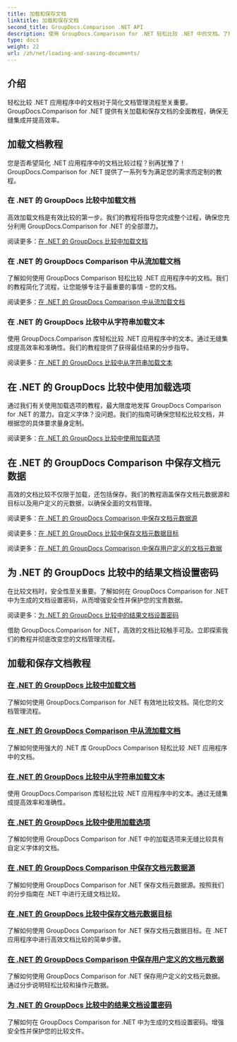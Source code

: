 ```yaml
---
title: 加载和保存文档
linktitle: 加载和保存文档
second_title: GroupDocs.Comparison .NET API
description: 使用 GroupDocs.Comparison for .NET 轻松比较 .NET 中的文档。了解加载、保存和利用加载选项以实现高效的文档管理。
type: docs
weight: 22
url: /zh/net/loading-and-saving-documents/
---
```

## 介绍

轻松比较 .NET 应用程序中的文档对于简化文档管理流程至关重要。 GroupDocs.Comparison for .NET 提供有关加载和保存文档的全面教程，确保无缝集成并提高效率。

## 加载文档教程

您是否希望简化 .NET 应用程序中的文档比较过程？别再犹豫了！ GroupDocs.Comparison for .NET 提供了一系列专为满足您的需求而定制的教程。

### 在 .NET 的 GroupDocs 比较中加载文档

高效加载文档是有效比较的第一步。我们的教程将指导您完成整个过程，确保您充分利用 GroupDocs.Comparison for .NET 的全部潜力。

阅读更多：[在 .NET 的 GroupDocs 比较中加载文档](./loading-documents/)

### 在 .NET 的 GroupDocs Comparison 中从流加载文档

了解如何使用 GroupDocs Comparison 轻松比较 .NET 应用程序中的文档。我们的教程简化了流程，让您能够专注于最重要的事情 - 您的文档。

阅读更多：[在 .NET 的 GroupDocs Comparison 中从流加载文档](./loading-documents-from-stream/)

### 在 .NET 的 GroupDocs 比较中从字符串加载文本

使用 GroupDocs.Comparison 库轻松比较 .NET 应用程序中的文本。通过无缝集成提高效率和准确性。我们的教程提供了获得最佳结果的分步指导。

阅读更多：[在 .NET 的 GroupDocs 比较中从字符串加载文本](./loading-text-from-string/)

## 在 .NET 的 GroupDocs 比较中使用加载选项

通过我们有关使用加载选项的教程，最大限度地发挥 GroupDocs Comparison for .NET 的潜力。自定义字体？没问题。我们的指南可确保您轻松比较文档，并根据您的具体要求量身定制。

阅读更多：[在 .NET 的 GroupDocs 比较中使用加载选项](./using-load-options/)

## 在 .NET 的 GroupDocs Comparison 中保存文档元数据

高效的文档比较不仅限于加载，还包括保存。我们的教程涵盖保存文档元数据源和目标以及用户定义的元数据，以确保全面的文档管理。

阅读更多：[在 .NET 的 GroupDocs Comparison 中保存文档元数据源](./saving-documents-metadata-source/)

阅读更多：[在 .NET 的 GroupDocs 比较中保存文档元数据目标](./saving-documents-metadata-target/)

阅读更多：[在 .NET 的 GroupDocs Comparison 中保存用户定义的文档元数据](./saving-user-defined-document-metadata/)

## 为 .NET 的 GroupDocs 比较中的结果文档设置密码

在比较文档时，安全性至关重要。了解如何在 GroupDocs Comparison for .NET 中为生成的文档设置密码，从而增强安全性并保护您的宝贵数据。

阅读更多：[为 .NET 的 GroupDocs 比较中的结果文档设置密码](./setting-password-for-resultant-document/)

借助 GroupDocs.Comparison for .NET，高效的文档比较触手可及。立即探索我们的教程并彻底改变您的文档管理流程。
## 加载和保存文档教程
### [在 .NET 的 GroupDocs 比较中加载文档](./loading-documents/)
了解如何使用 GroupDocs.Comparison for .NET 有效地比较文档。简化您的文档管理流程。
### [在 .NET 的 GroupDocs Comparison 中从流加载文档](./loading-documents-from-stream/)
了解如何使用强大的 .NET 库 GroupDocs Comparison 轻松比较 .NET 应用程序中的文档。
### [在 .NET 的 GroupDocs 比较中从字符串加载文本](./loading-text-from-string/)
使用 GroupDocs.Comparison 库轻松比较 .NET 应用程序中的文本。通过无缝集成提高效率和准确性。
### [在 .NET 的 GroupDocs 比较中使用加载选项](./using-load-options/)
了解如何使用 GroupDocs Comparison for .NET 中的加载选项来无缝比较具有自定义字体的文档。
### [在 .NET 的 GroupDocs Comparison 中保存文档元数据源](./saving-documents-metadata-source/)
了解如何使用 GroupDocs Comparison for .NET 保存文档元数据源。按照我们的分步指南在 .NET 中进行无缝文档比较。
### [在 .NET 的 GroupDocs 比较中保存文档元数据目标](./saving-documents-metadata-target/)
了解如何使用 GroupDocs Comparison for .NET 保存文档元数据目标。在 .NET 应用程序中进行高效文档比较的简单步骤。
### [在 .NET 的 GroupDocs Comparison 中保存用户定义的文档元数据](./saving-user-defined-document-metadata/)
了解如何使用 GroupDocs Comparison for .NET 保存用户定义的文档元数据。通过分步说明轻松比较和操作元数据。
### [为 .NET 的 GroupDocs 比较中的结果文档设置密码](./setting-password-for-resultant-document/)
了解如何在 GroupDocs Comparison for .NET 中为生成的文档设置密码。增强安全性并保护您的比较文件。